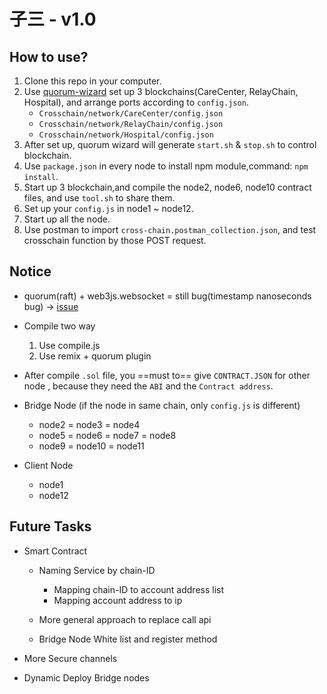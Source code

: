 # 子三 - v1.0

## How to use?
1. Clone this repo in your computer.
2. Use [quorum-wizard](https://github.com/jpmorganchase/quorum-wizard) set up 3 blockchains(CareCenter, RelayChain, Hospital), and arrange ports according to `config.json`.
	- `Crosschain/network/CareCenter/config.json`
	- `Crosschain/network/RelayChain/config.json`
	- `Crosschain/network/Hospital/config.json`
3. After set up, quorum wizard will generate `start.sh` & `stop.sh` to control blockchain.
4. Use `package.json` in every node to install npm module,command: `npm install`.
5. Start up 3 blockchain,and compile the node2, node6, node10 contract files, and use `tool.sh` to share them.
6. Set up your `config.js` in node1 ~ node12.
7. Start up all the node.
8. Use postman to import `cross-chain.postman_collection.json`, and test crosschain function by those POST request.

## Notice

- quorum(raft) + web3js.websocket = still bug(timestamp nanoseconds bug) -> [issue](https://github.com/ethereum/web3.js/issues/3442)

- Compile two way
    1. Use compile.js
    2. Use remix + quorum plugin 
- After compile `.sol` file, you ==must to== give `CONTRACT.JSON` for other node , because they need the `ABI` and the `Contract address`.
- Bridge Node (if the node in same chain, only `config.js` is different)
    - node2 = node3 = node4 
    - node5 = node6 = node7 = node8
    - node9 = node10 = node11
- Client Node
    - node1
    - node12

## Future Tasks

- Smart Contract
	- Naming Service by chain-ID
		- Mapping chain-ID to account address list
		- Mapping account address to ip
	- More general approach to replace call api
		
	- Bridge Node White list and register method
	
- More Secure channels
- Dynamic Deploy Bridge nodes
